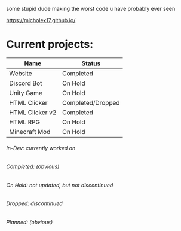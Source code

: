 some stupid dude making the worst code u have probably ever seen

https://micholex17.github.io/

# Current projects:

| Name | Status |
| --- | --- |
| Website | Completed |
| Discord Bot | On Hold |
| Unity Game | On Hold |
| HTML Clicker | Completed/Dropped |
| HTML Clicker v2 | Completed |
| HTML RPG | On Hold |
| Minecraft Mod | On Hold |

###### In-Dev: currently worked on
###### Completed: (obvious)
###### On Hold: not updated, but not discontinued
###### Dropped: discontinued
###### Planned: (obvious)

<!---
Micholex17/Micholex17 is a ✨ special ✨ repository because its `README.md` (this file) appears on your GitHub profile.
You can click the Preview link to take a look at your changes.
--->

